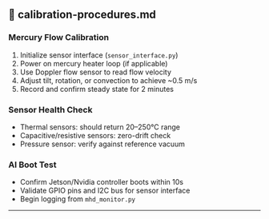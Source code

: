 ## 📄 calibration-procedures.md

### Mercury Flow Calibration

1. Initialize sensor interface (`sensor_interface.py`)
2. Power on mercury heater loop (if applicable)
3. Use Doppler flow sensor to read flow velocity
4. Adjust tilt, rotation, or convection to achieve ~0.5 m/s
5. Record and confirm steady state for 2 minutes

### Sensor Health Check

- Thermal sensors: should return 20–250°C range
- Capacitive/resistive sensors: zero-drift check
- Pressure sensor: verify against reference vacuum

### AI Boot Test

- Confirm Jetson/Nvidia controller boots within 10s
- Validate GPIO pins and I2C bus for sensor interface
- Begin logging from `mhd_monitor.py`

---
